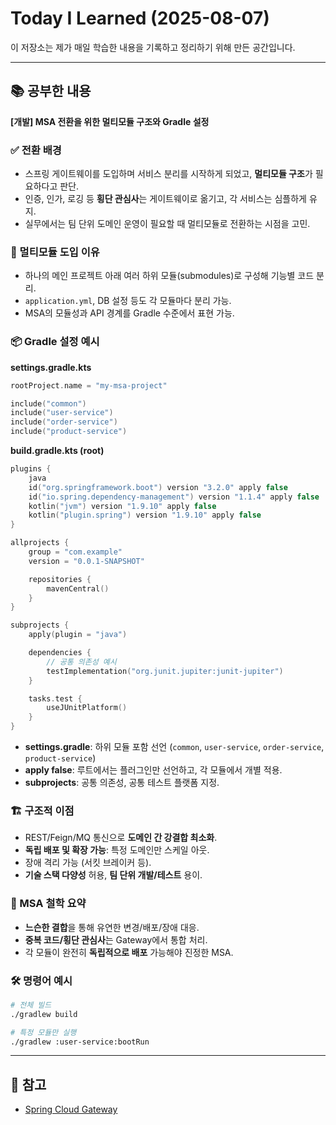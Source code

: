 # Today I Learned (2025-08-07)

이 저장소는 제가 매일 학습한 내용을 기록하고 정리하기 위해 만든 공간입니다.

---

## 📚 공부한 내용

**[개발] MSA 전환을 위한 멀티모듈 구조와 Gradle 설정**

### ✅ 전환 배경

- 스프링 게이트웨이를 도입하며 서비스 분리를 시작하게 되었고, **멀티모듈 구조**가 필요하다고 판단.
- 인증, 인가, 로깅 등 **횡단 관심사**는 게이트웨이로 옮기고, 각 서비스는 심플하게 유지.
- 실무에서는 팀 단위 도메인 운영이 필요할 때 멀티모듈로 전환하는 시점을 고민.

### 🧠 멀티모듈 도입 이유

- 하나의 메인 프로젝트 아래 여러 하위 모듈(submodules)로 구성해 기능별 코드 분리.
- `application.yml`, DB 설정 등도 각 모듈마다 분리 가능.
- MSA의 모듈성과 API 경계를 Gradle 수준에서 표현 가능.

### 📦 Gradle 설정 예시

**settings.gradle.kts**

```kotlin
rootProject.name = "my-msa-project"

include("common")
include("user-service")
include("order-service")
include("product-service")
```

**build.gradle.kts (root)**

```kotlin
plugins {
    java
    id("org.springframework.boot") version "3.2.0" apply false
    id("io.spring.dependency-management") version "1.1.4" apply false
    kotlin("jvm") version "1.9.10" apply false
    kotlin("plugin.spring") version "1.9.10" apply false
}

allprojects {
    group = "com.example"
    version = "0.0.1-SNAPSHOT"

    repositories {
        mavenCentral()
    }
}

subprojects {
    apply(plugin = "java")

    dependencies {
        // 공통 의존성 예시
        testImplementation("org.junit.jupiter:junit-jupiter")
    }

    tasks.test {
        useJUnitPlatform()
    }
}
```

- **settings.gradle**: 하위 모듈 포함 선언 (`common`, `user-service`, `order-service`, `product-service`)
- **apply false**: 루트에서는 플러그인만 선언하고, 각 모듈에서 개별 적용.
- **subprojects**: 공통 의존성, 공통 테스트 플랫폼 지정.

### 🏗️ 구조적 이점

- REST/Feign/MQ 통신으로 **도메인 간 강결합 최소화**.
- **독립 배포 및 확장 가능**: 특정 도메인만 스케일 아웃.
- 장애 격리 가능 (서킷 브레이커 등).
- **기술 스택 다양성** 허용, **팀 단위 개발/테스트** 용이.

### 🧩 MSA 철학 요약

- **느슨한 결합**을 통해 유연한 변경/배포/장애 대응.
- **중복 코드/횡단 관심사**는 Gateway에서 통합 처리.
- 각 모듈이 완전히 **독립적으로 배포** 가능해야 진정한 MSA.

### 🛠️ 명령어 예시

```bash
# 전체 빌드
./gradlew build

# 특정 모듈만 실행
./gradlew :user-service:bootRun
```

---

## 🔗 참고

- [Spring Cloud Gateway](https://spring.io/projects/spring-cloud-gateway)
